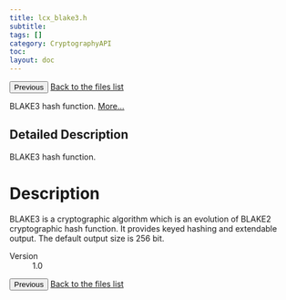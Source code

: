 ```yaml
---
title: lcx_blake3.h
subtitle:
tags: []
category: CryptographyAPI
toc:
layout: doc
---
```


<button class="uk-button uk-button-default uk-button-small uk-margin-medium-top" onclick="history.back()">Previous</button>
<a class="uk-button uk-button-default uk-button-small uk-margin-medium-top crypto-button" href="../../crypto-api/files">Back to the files list</a>


<p>BLAKE3 hash function.  
<a href="#details">More...</a></p>
<a name="details" id="details"></a>

## Detailed Description

<div class="textblock"><p>BLAKE3 hash function. </p>
<h1><a class="anchor" id="Description"></a>
Description</h1>
<p>BLAKE3 is a cryptographic algorithm which is an evolution of BLAKE2 cryptographic hash function. It provides keyed hashing and extendable output. The default output size is 256 bit.</p>

<dl class="section version"><dt>Version</dt><dd>1.0 </dd></dl>
<button class="uk-button uk-button-default uk-button-small uk-margin-medium-top" onclick="history.back()">Previous</button>
<a class="uk-button uk-button-default uk-button-small uk-margin-medium-top crypto-button" href="../../crypto-api/files">Back to the files list</a>
